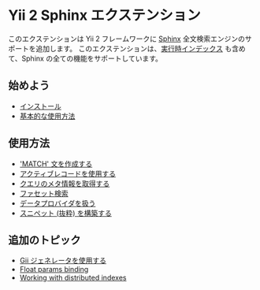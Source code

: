 Yii 2 Sphinx エクステンション
=============================

このエクステンションは Yii 2 フレームワークに [Sphinx](http://sphinxsearch.com/docs) 全文検索エンジンのサポートを追加します。
このエクステンションは、[実行時インデックス](http://sphinxsearch.com/docs/current.html#rt-indexes) も含めて、Sphinx の全ての機能をサポートしています。

始めよう
--------

* [インストール](installation.md)
* [基本的な使用方法](basic-usage.md)

使用方法
--------

* ['MATCH' 文を作成する](usage-match.md)
* [アクティブレコードを使用する](usage-ar.md)
* [クエリのメタ情報を取得する](usage-meta.md)
* [ファセット検索](usage-facets.md)
* [データプロバイダを扱う](usage-data-providers.md)
* [スニペット (抜粋) を構築する](usage-snippets.md)

追加のトピック
--------------

* [Gii ジェネレータを使用する](topics-gii.md)
* [Float params binding](topics-float-param-binding.md)
* [Working with distributed indexes](distributed-indexes.md)
